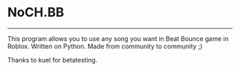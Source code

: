 # NoCH.BB
---
This program allows you to use any song you want in Beat Bounce game in Roblox. Written on Python.
Made from community to community ;)

Thanks to kuel for betatesting.